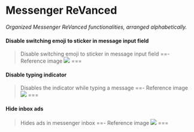# Messenger ReVanced
<i>Organized Messenger ReVanced functionalities, arranged alphabetically.</i>

#### Disable switching emoji to sticker in message input field
>Disable switching emoji to sticker in message input field
==- Reference image
![](https://raw.githubusercontent.com/kazimmt/RVX-Features/website/assets/messenger/Disable-switching-emoji-to-sticker-in-message-input-field.jpg)
===

#### Disable typing indicator
>Disables the indicator while typing a message
==- Reference image
![](https://raw.githubusercontent.com/kazimmt/RVX-Features/website/assets/messenger/Disable-typing-indicator.jpg)
===

#### Hide inbox ads
>Hides ads in messenger inbox
==- Reference image
![](https://raw.githubusercontent.com/kazimmt/RVX-Features/website/assets/messenger/Hide-inbox-ads.jpg)
===